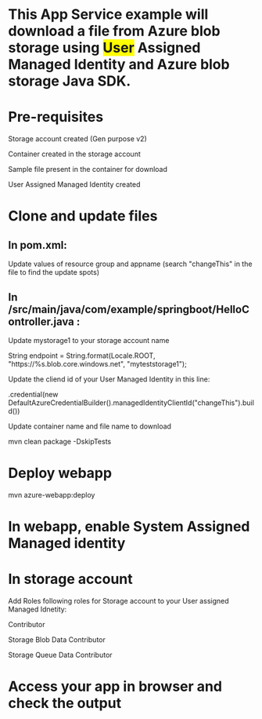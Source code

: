 # This App Service example will download a file from Azure blob storage using <span style="background-color: #FFFF00">User</span> Assigned Managed Identity and Azure blob storage Java SDK.


# Pre-requisites
Storage account created (Gen purpose v2)

Container created in the storage account

Sample file present in the container for download

User Assigned Managed Identity created

# Clone and update files


## In pom.xml:

Update values of resource group and appname (search &quot;changeThis&quot; in the file to find the update spots)


## In /src/main/java/com/example/springboot/HelloController.java :

Update mystorage1 to your storage account name

String endpoint = String.format(Locale.ROOT, &quot;https://%s.blob.core.windows.net&quot;, &quot;myteststorage1&quot;);

Update the cliend id of your User Managed Identity in this line:

.credential(new DefaultAzureCredentialBuilder().managedIdentityClientId("changeThis").build())

Update container name and file name to download

mvn clean package -DskipTests


# Deploy webapp

mvn azure-webapp:deploy


# In webapp, enable System Assigned Managed identity


# In storage account

Add Roles following roles for Storage account to your User assigned Managed Idnetity:

Contributor

Storage Blob Data Contributor

Storage Queue Data Contributor

# Access your app in browser and check the output
